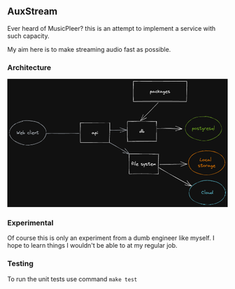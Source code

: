 ## AuxStream

Ever heard of MusicPleer? this is an attempt to implement a service with such capacity. 

My aim here is to make streaming audio fast as possible. 

### Architecture 

![image](Architecture.png)

### Experimental 

Of course this is only an experiment from a dumb engineer like myself. I hope to learn things I wouldn't be able to at my regular job.

### Testing 

To run the unit tests use command `make test`
